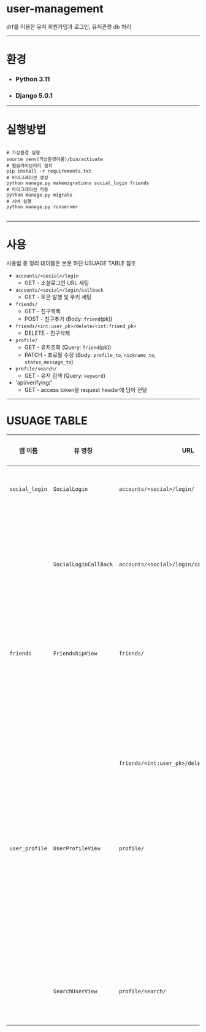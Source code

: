 # user-management
drf를 이용한 유저 회원가입과 로그인, 유저관련 db 처리
***
# 환경
* ### Python 3.11
* ### Django 5.0.1
***
# 실행방법
<pre>
<code>
# 가상환경 실행
source venv(가상환경이름)/bin/activate
# 필요라이브러리 설치
pip install -r requirements.txt
# 마이그레이션 생성
python manage.py makemigrations social_login friends
# 마이그레이션 적용
python manage.py migrate
# 서버 실행
python manage.py runserver
</code>
</pre>
***
# 사용
사용법 총 정리 테이블은 본문 하단 USUAGE TABLE 참조
+ `accounts/<social>/login`
    * GET - 소셜로그인 URL 세팅
+ `accounts/<social>/login/callback`
    * GET - 토큰 발행 및 쿠키 세팅
+ `friends/`
    * GET - 친구목록
    * POST - 친구추가 (Body: `friend`(pk))
+ `friends/<int:user_pk>/delete/<int:friend_pk>`
    * DELETE - 친구삭제
+ `profile/`
    * GET - 유저조회 (Query: `friend`(pk))
    * PATCH - 프로필 수정 (Body: `profile_to`, `nickname_to`, `status_message_to`)
+ `profile/search/`
    * GET - 유저 검색 (Query: `keyword`)
+ 'api/verifying/'
  +  GET - access token을 request header에 담아 전달
***
# USUAGE TABLE
| 앱 이름 | 뷰 명칭 | URL | 요청 타입 | 기능 설명 | 요청 데이터 타입 | 요구 데이터 | 응답 데이터 | 응답 형식 |
| --- | --- | --- | --- | ------ | --- | --- | ------ | ------ |
| `social_login` | `SocialLogin` | `accounts/<social>/login/` | GET | 소셜로그인 URL 세팅 |  |  | 로그인 URL |  |
|  | `SocialLoginCallBack` | `accounts/<social>/login/callback` | GET | 액세스 토큰과 리프레시 토큰 발행, 쿠키 세팅 |  |  | 프론트엔드 URL |  |
| `friends` | `FriendshipView` | `friends/` | GET | 사용자의 친구목록 반환 |  |  | 각 친구당 pk, 닉네임, 프로필 | `{“pk”: “1”,”nickname”: “user 1”,”profile”: “default”}` |
|  |  |  | POST | 친구 추가 | HTTP 본문 | `friend`(pk) | 성공/에러 메세지 | `{"success":"1st user added 2nd user as a friend"}` |
|  |  | `friends/<int:user_pk>/delete/<int:friend_pk>` | DELETE | 친구 삭제 | URL 파라미터 | user pk, friend pk | 성공/에러 메세지 | `{"success":"1st user deleted friend 2nd user"}` |
| `user_profile` | `UserProfileView` | `profile/` | GET | 특정 유저 조회 | Query | `friend`(pk) | 닉네임, 프로필, 상태메세지, 승, 패, 랭크, 친구여부 | `{"nickname":"user1","profile":"default","status_message":"Hello","win":1,"lose":1,"rank":4,"is_friend":False}` |
|  |  |  | PATCH | 유저 프로필 수정 | HTTP 본문 | `profile_to`, `nickname_to`, `status_message_to` | 성공/에러 메세지 | `{"message":"success"}` |
|  | `SearchUserView` | `profile/search/` | GET | 닉네임으로 유저 검색 | Query | `keyword` | 필터링된 유저들의 닉네임 목록 | `[”1st user”,”2nd user”]` |

